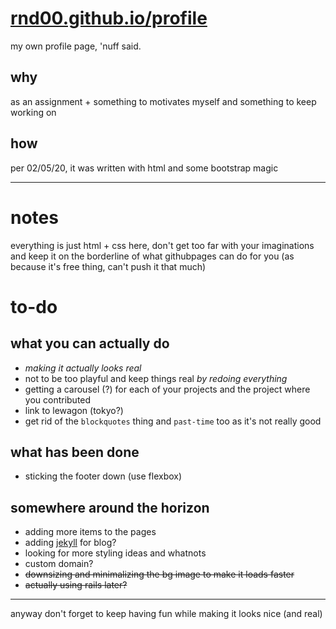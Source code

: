 # [rnd00.github.io/profile](https://rnd00.github.io/profile)

my own profile page, 'nuff said.

## why

as an assignment + something to motivates myself and something to keep working on

## how

per 02/05/20, it was written with html and some bootstrap magic

---

# notes

everything is just html + css here, don't get too far with your imaginations and keep it on the borderline of what githubpages can do for you (as because it's free thing, can't push it that much)

# to-do

## what you can actually do

- *making it actually looks real*
- not to be too playful and keep things real *by redoing everything*
- getting a carousel (?) for each of your projects and the project where you contributed
- link to lewagon (tokyo?)
- get rid of the `blockquotes` thing and `past-time` too as it's not really good

## what has been done

- sticking the footer down (use flexbox)

## somewhere around the horizon

- adding more items to the pages
- adding [jekyll](https://github.com/jekyll/jekyll) for blog?
- looking for more styling ideas and whatnots
- custom domain?
- ~~downsizing and minimalizing the bg image to make it loads faster~~
- ~~actually using rails later?~~

---

anyway don't forget to keep having fun while making it looks nice (and real)
